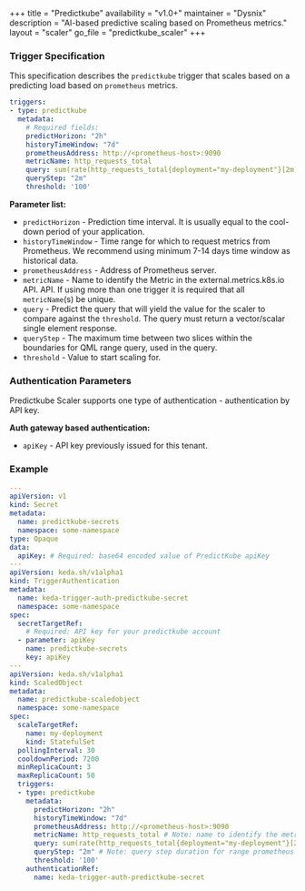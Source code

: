 +++
title = "Predictkube"
availability = "v1.0+"
maintainer = "Dysnix"
description = "AI-based predictive scaling based on Prometheus metrics."
layout = "scaler"
go_file = "predictkube_scaler"
+++

### Trigger Specification

This specification describes the `predictkube` trigger that scales based on a predicting load based on `prometheus` metrics.

```yaml
triggers:
- type: predictkube
  metadata:
    # Required fields:
    predictHorizon: "2h"
    historyTimeWindow: "7d"
    prometheusAddress: http://<prometheus-host>:9090
    metricName: http_requests_total
    query: sum(rate(http_requests_total{deployment="my-deployment"}[2m]))
    queryStep: "2m"
    threshold: '100'
```

**Parameter list:**

- `predictHorizon` - Prediction time interval. It is usually equal to the cool-down period of your application.
- `historyTimeWindow` - Time range for which to request metrics from Prometheus. We recommend using minimum 7-14 days time window as historical data.
- `prometheusAddress` - Address of Prometheus server.
- `metricName` - Name to identify the Metric in the external.metrics.k8s.io API. API. If using more than one trigger it is required that all `metricName`(s) be unique.
- `query` - Predict the query that will yield the value for the scaler to compare against the `threshold`. The query must return a vector/scalar single element response.
- `queryStep` - The maximum time between two slices within the boundaries for QML range query, used in the query.
- `threshold` - Value to start scaling for.

### Authentication Parameters

Predictkube Scaler supports one type of authentication - authentication by API key.

**Auth gateway based authentication:**

- `apiKey` - API key previously issued for this tenant.

### Example

```yaml
---
apiVersion: v1
kind: Secret
metadata:
  name: predictkube-secrets
  namespace: some-namespace
type: Opaque
data:
  apiKey: # Required: base64 encoded value of PredictKube apiKey
---
apiVersion: keda.sh/v1alpha1
kind: TriggerAuthentication
metadata:
  name: keda-trigger-auth-predictkube-secret
  namespace: some-namespace
spec:
  secretTargetRef:
    # Required: API key for your predictkube account
  - parameter: apiKey
    name: predictkube-secrets
    key: apiKey
---
apiVersion: keda.sh/v1alpha1
kind: ScaledObject
metadata:
  name: predictkube-scaledobject
  namespace: some-namespace
spec:
  scaleTargetRef:
    name: my-deployment
    kind: StatefulSet
  pollingInterval: 30
  cooldownPeriod: 7200
  minReplicaCount: 3
  maxReplicaCount: 50
  triggers:
  - type: predictkube
    metadata:
      predictHorizon: "2h"
      historyTimeWindow: "7d"
      prometheusAddress: http://<prometheus-host>:9090
      metricName: http_requests_total # Note: name to identify the metric, generated value would be `prometheus-http_requests_total`
      query: sum(rate(http_requests_total{deployment="my-deployment"}[2m])) # Note: query must return a vector/scalar single element response
      queryStep: "2m" # Note: query step duration for range prometheus queries
      threshold: '100'
    authenticationRef:
      name: keda-trigger-auth-predictkube-secret
```
